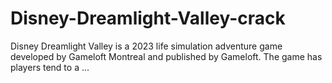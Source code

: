# Disney-Dreamlight-Valley-crack
Disney Dreamlight Valley is a 2023 life simulation adventure game developed by Gameloft Montreal and published by Gameloft. The game has players tend to a ...
